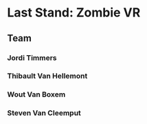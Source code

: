 # Last Stand: Zombie VR

## Team

### Jordi Timmers
### Thibault Van Hellemont
### Wout Van Boxem
### Steven Van Cleemput

